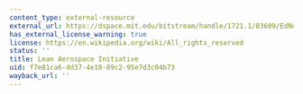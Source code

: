 ```yaml
---
content_type: external-resource
external_url: https://dspace.mit.edu/bitstream/handle/1721.1/83609/EdNet_090807_McManus_EVSMAtalk.pdf?sequence=1
has_external_license_warning: true
license: https://en.wikipedia.org/wiki/All_rights_reserved
status: ''
title: Lean Aerospace Initiative
uid: f7e81ca6-dd37-4e10-89c2-95e7d3c04b73
wayback_url: ''
---
```

